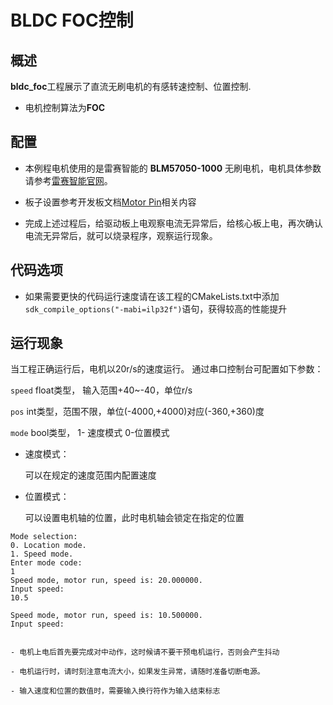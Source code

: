 # BLDC FOC控制

## 概述

**bldc_foc**工程展示了直流无刷电机的有感转速控制、位置控制.
- 电机控制算法为**FOC**

## 配置

- 本例程电机使用的是雷赛智能的 **BLM57050-1000** 无刷电机，电机具体参数请参考[雷赛智能官网](https://leisai.com/)。

- 板子设置参考开发板文档[Motor Pin](lab_board_motor_ctrl_pin)相关内容

- 完成上述过程后，给驱动板上电观察电流无异常后，给核心板上电，再次确认电流无异常后，就可以烧录程序，观察运行现象。

## 代码选项

- 如果需要更快的代码运行速度请在该工程的CMakeLists.txt中添加`sdk_compile_options("-mabi=ilp32f")`语句，获得较高的性能提升

## 运行现象

当工程正确运行后，电机以20r/s的速度运行。
通过串口控制台可配置如下参数：

`speed` float类型， 输入范围+40~-40，单位r/s

`pos` int类型，范围不限，单位(-4000,+4000)对应(-360,+360)度

`mode` bool类型， 1- 速度模式   0-位置模式

- 速度模式：

	可以在规定的速度范围内配置速度

- 位置模式：

	可以设置电机轴的位置，此时电机轴会锁定在指定的位置


```console
Mode selection:
0. Location mode.
1. Speed mode.
Enter mode code:
1
Speed mode, motor run, speed is: 20.000000.
Input speed:
10.5

Speed mode, motor run, speed is: 10.500000.
Input speed:

```

```{warning}

- 电机上电后首先要完成对中动作，这时候请不要干预电机运行，否则会产生抖动

- 电机运行时，请时刻注意电流大小，如果发生异常，请随时准备切断电源。

- 输入速度和位置的数值时，需要输入换行符作为输入结束标志

```
